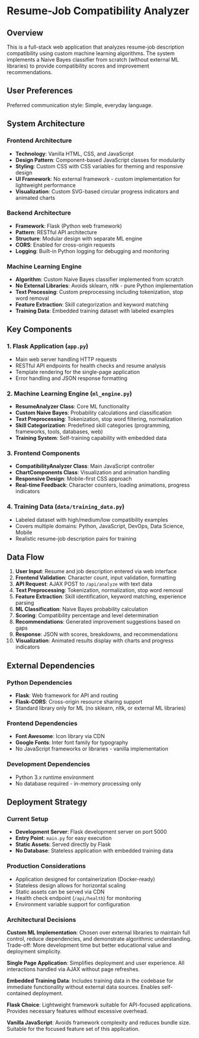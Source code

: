 # Resume-Job Compatibility Analyzer

## Overview

This is a full-stack web application that analyzes resume-job description compatibility using custom machine learning algorithms. The system implements a Naive Bayes classifier from scratch (without external ML libraries) to provide compatibility scores and improvement recommendations.

## User Preferences

Preferred communication style: Simple, everyday language.

## System Architecture

### Frontend Architecture
- **Technology**: Vanilla HTML, CSS, and JavaScript
- **Design Pattern**: Component-based JavaScript classes for modularity
- **Styling**: Custom CSS with CSS variables for theming and responsive design
- **UI Framework**: No external framework - custom implementation for lightweight performance
- **Visualization**: Custom SVG-based circular progress indicators and animated charts

### Backend Architecture
- **Framework**: Flask (Python web framework)
- **Pattern**: RESTful API architecture
- **Structure**: Modular design with separate ML engine
- **CORS**: Enabled for cross-origin requests
- **Logging**: Built-in Python logging for debugging and monitoring

### Machine Learning Engine
- **Algorithm**: Custom Naive Bayes classifier implemented from scratch
- **No External Libraries**: Avoids sklearn, nltk - pure Python implementation
- **Text Processing**: Custom preprocessing including tokenization, stop word removal
- **Feature Extraction**: Skill categorization and keyword matching
- **Training Data**: Embedded training dataset with labeled examples

## Key Components

### 1. Flask Application (`app.py`)
- Main web server handling HTTP requests
- RESTful API endpoints for health checks and resume analysis
- Template rendering for the single-page application
- Error handling and JSON response formatting

### 2. Machine Learning Engine (`ml_engine.py`)
- **ResumeAnalyzer Class**: Core ML functionality
- **Custom Naive Bayes**: Probability calculations and classification
- **Text Preprocessing**: Tokenization, stop word filtering, normalization
- **Skill Categorization**: Predefined skill categories (programming, frameworks, tools, databases, web)
- **Training System**: Self-training capability with embedded data

### 3. Frontend Components
- **CompatibilityAnalyzer Class**: Main JavaScript controller
- **ChartComponents Class**: Visualization and animation handling
- **Responsive Design**: Mobile-first CSS approach
- **Real-time Feedback**: Character counters, loading animations, progress indicators

### 4. Training Data (`data/training_data.py`)
- Labeled dataset with high/medium/low compatibility examples
- Covers multiple domains: Python, JavaScript, DevOps, Data Science, Mobile
- Realistic resume-job description pairs for training

## Data Flow

1. **User Input**: Resume and job description entered via web interface
2. **Frontend Validation**: Character count, input validation, formatting
3. **API Request**: AJAX POST to `/api/analyze` with text data
4. **Text Preprocessing**: Tokenization, normalization, stop word removal
5. **Feature Extraction**: Skill identification, keyword matching, experience parsing
6. **ML Classification**: Naive Bayes probability calculation
7. **Scoring**: Compatibility percentage and level determination
8. **Recommendations**: Generated improvement suggestions based on gaps
9. **Response**: JSON with scores, breakdowns, and recommendations
10. **Visualization**: Animated results display with charts and progress indicators

## External Dependencies

### Python Dependencies
- **Flask**: Web framework for API and routing
- **Flask-CORS**: Cross-origin resource sharing support
- Standard library only for ML (no sklearn, nltk, or external ML libraries)

### Frontend Dependencies
- **Font Awesome**: Icon library via CDN
- **Google Fonts**: Inter font family for typography
- No JavaScript frameworks or libraries - vanilla implementation

### Development Dependencies
- Python 3.x runtime environment
- No database required - in-memory processing only

## Deployment Strategy

### Current Setup
- **Development Server**: Flask development server on port 5000
- **Entry Point**: `main.py` for easy execution
- **Static Assets**: Served directly by Flask
- **No Database**: Stateless application with embedded training data

### Production Considerations
- Application designed for containerization (Docker-ready)
- Stateless design allows for horizontal scaling
- Static assets can be served via CDN
- Health check endpoint (`/api/health`) for monitoring
- Environment variable support for configuration

### Architectural Decisions

**Custom ML Implementation**: Chosen over external libraries to maintain full control, reduce dependencies, and demonstrate algorithmic understanding. Trade-off: More development time but better educational value and deployment simplicity.

**Single Page Application**: Simplifies deployment and user experience. All interactions handled via AJAX without page refreshes.

**Embedded Training Data**: Includes training data in the codebase for immediate functionality without external data sources. Enables self-contained deployment.

**Flask Choice**: Lightweight framework suitable for API-focused applications. Provides necessary features without excessive overhead.

**Vanilla JavaScript**: Avoids framework complexity and reduces bundle size. Suitable for the focused feature set of this application.
